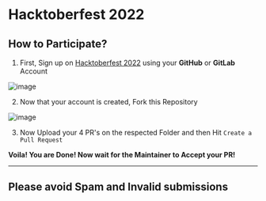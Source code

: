 # Hacktoberfest 2022

## How to Participate?
1. First, Sign up on [Hacktoberfest 2022](https://hacktoberfest.com/) using your **GitHub** or **GitLab** Account

![image](https://user-images.githubusercontent.com/56226566/192785283-d6e00e40-6d26-43f0-bc2b-d03c4160298c.png)

2. Now that your account is created, Fork this Repository 

![image](https://user-images.githubusercontent.com/56226566/192805525-211f3964-0585-4e0e-a47d-eea84a597fc8.png)

3. Now Upload your 4 PR's on the respected Folder and then Hit `Create a Pull Request`

**Voila! You are Done! Now wait for the Maintainer to Accept your PR!**

-------------------------------------------------------------------------------------------------------------------
## Please avoid Spam and Invalid submissions
